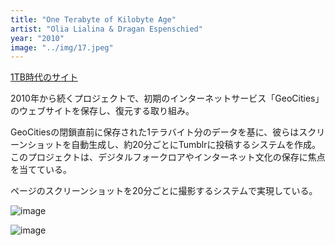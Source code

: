 ```yaml
---
title: "One Terabyte of Kilobyte Age"
artist: "Olia Lialina & Dragan Espenschied"
year: "2010"
image: "../img/17.jpeg"
---
```


[1TB時代のサイト](https://oneterabyteofkilobyteage.tumblr.com/)

2010年から続くプロジェクトで、初期のインターネットサービス「GeoCities」のウェブサイトを保存し、復元する取り組み。

GeoCitiesの閉鎖直前に保存された1テラバイト分のデータを基に、彼らはスクリーンショットを自動生成し、約20分ごとにTumblrに投稿するシステムを作成。このプロジェクトは、デジタルフォークロアやインターネット文化の保存に焦点を当てている。

ページのスクリーンショットを20分ごとに撮影するシステムで実現している。

![image](https://d1v7jayx2s9clc.cloudfront.net/user/pages/52.one-terabyte-of-kilobyte-age/research-interface-grid-felix.png "GeoCities Research Institute が使用するカスタム リサーチ インターフェイスのスクリーンショット。広く流通している Felix the Cat の GIF のインスタンスが表示されています。")

![image](https://d1v7jayx2s9clc.cloudfront.net/user/pages/52.one-terabyte-of-kilobyte-age/LOBBY_VIEW%203_SCREEN%20IV.jpg "オリア・リアリナ、Give Me Time/This Page is No More、2015年。インスタレーション風景、「The Art Happens Here: Net Art's Archival Poetics」、ニューミュージアムオブコンテンポラリーアート、2019年1月22日〜5月26日、")